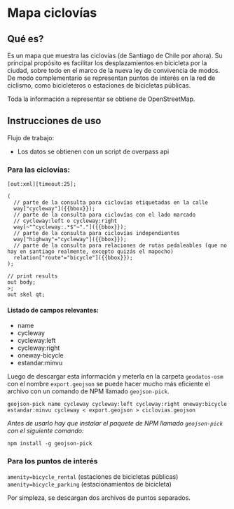 # Mapa ciclovías

## Qué es?

Es un mapa que muestra las ciclovías (de Santiago de Chile por ahora). Su principal propósito es facilitar los desplazamientos en bicicleta por la ciudad, sobre todo en el marco de la nueva ley de convivencia de modos. De modo complementario se representan puntos de interés en la red de ciclismo, como bicicleteros o estaciones de bicicletas públicas.

Toda la información a representar se obtiene de OpenStreetMap. 

## Instrucciones de uso

Flujo de trabajo:

- Los datos se obtienen con un script de overpass api

### Para las ciclovías:

```
[out:xml][timeout:25];

(
  // parte de la consulta para ciclovías etiquetadas en la calle
  way["cycleway"]({{bbox}});
  // parte de la consulta para ciclovías con el lado marcado
  // cycleway:left o cycleway:right
  way[~"^cycleway:.*$"~"."]({{bbox}});
  // parte de la consulta para ciclovías independientes
  way["highway"="cycleway"]({{bbox}});
  // parte de la consulta para relaciones de rutas pedaleables (que no hay en santiago realmente, excepto quizás el mapocho)
  relation["route"="bicycle"]({{bbox}});
);

// print results
out body;
>;
out skel qt;
```

#### Listado de campos relevantes:

- name
- cycleway
- cycleway:left
- cycleway:right
- oneway-bicycle
- estandar:minvu

Luego de descargar esta información y meterla en la carpeta `geodatos-osm` con el nombre `export.geojson` se puede hacer mucho más eficiente el archivo con un comando de NPM llamado `geojson-pick`.

`geojson-pick name cycleway cycleway:left cycleway:right oneway:bicycle estandar:minvu cycleway < export.geojson > ciclovias.geojson`

*Antes de usarlo hay que instalar el paquete de NPM llamado `geojson-pick` con el siguiente comando:*

`npm install -g geojson-pick`

### Para los puntos de interés

`amenity=bicycle_rental` (estaciones de bicicletas públicas)
`amenity=bicycle_parking` (estacionamientos de bicicleta)

Por simpleza, se descargan dos archivos de puntos separados.